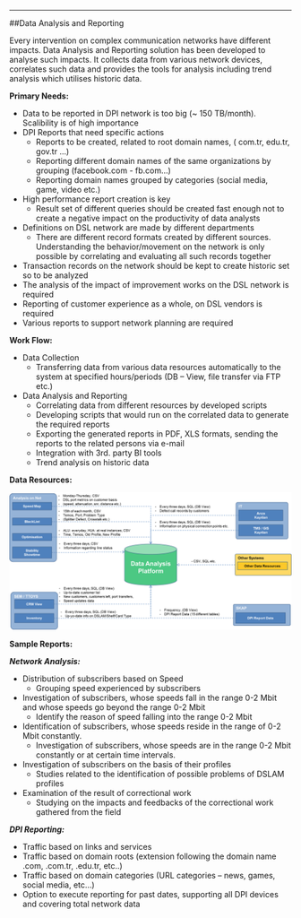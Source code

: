- - -
##Data Analysis and Reporting

Every intervention on complex communication networks have different impacts. Data Analysis and Reporting solution has been developed to analyse such impacts. It collects data from various network devices, correlates such data and provides the tools for analysis including trend analysis which utilises historic data. 

**Primary Needs:**

- Data to be reported in DPI network is too big (~ 150 TB/month). Scalibility is of high importance
- DPI Reports that need specific actions
	- Reports to be created, related to root domain names, ( com.tr, edu.tr, gov.tr …)
	- Reporting different domain names of the same organizations by grouping (facebook.com - fb.com...)
	- Reporting domain names grouped by categories (social media, game, video etc.)
- High performance report creation is key
	- Result set of different queries should be created fast enough not to create a negative impact on the productivity of data analysts
- Definitions on DSL network are made by different departments
	- There are different record formats created by different sources. Understanding the behavior/movement on the network is only possible by correlating and evaluating all such records together
- Transaction records on the network should be kept to create historic set so to be analyzed
- The analysis of the impact of improvement works on the DSL network is required
- Reporting of customer experience as a whole, on DSL vendors is required
- Various reports to support network planning are required

**Work Flow:**

- Data Collection 
	- Transferring data from various data resources automatically to the system at specified hours/periods (DB – View, file transfer via FTP etc.)
- Data Analysis and Reporting
	- Correlating data from different resources by developed scripts
	- Developing scripts that would run on the correlated data to generate the required reports 
	- Exporting the generated reports in PDF, XLS formats, sending the reports to the related persons via e-mail
	- Integration with 3rd. party BI tools
	- Trend analysis on historic data  

**Data Resources:**  

![DataAnalysis](static/uploads/page/en/DataAnalysis.png)

**Sample Reports:**

***Network Analysis:***

- Distribution of subscribers based on Speed
	- Grouping speed experienced by subscribers
- Investigation of subscribers, whose speeds fall in the range 0-2 Mbit and whose speeds go beyond the range 0-2 Mbit
	- Identify the reason of speed falling into the range 0-2 Mbit 
- Identification of subscribers, whose speeds reside in the range of  0-2 Mbit constantly.
	- Investigation of subscribers, whose speeds are in the range 0-2 Mbit constantly or at certain time intervals.
- Investigation of subscribers on the basis of their profiles
	- Studies related to the identification of possible problems of DSLAM profiles 
- Examination of the result of correctional work 
	- Studying on the impacts and feedbacks of the correctional work gathered from the field

***DPI Reporting:***

- Traffic based on links and services
- Traffic based on domain roots (extension following the domain name .com, .com.tr, .edu.tr, etc..)
- Traffic based on domain categories (URL categories – news, games, social media, etc…)
- Option to execute reporting for past dates, supporting all DPI devices and covering total network data
 

